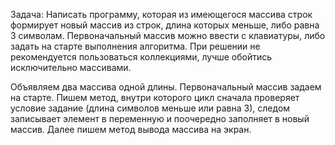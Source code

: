 Задача: Написать программу, которая из имеющегося массива строк формирует новый массив из строк, длина которых меньше, либо равна 3 символам. Первоначальный массив можно ввести с клавиатуры, либо задать на старте выполнения алгоритма. При решении не рекомендуется пользоваться коллекциями, лучше обойтись исключительно массивами.


Объявляем два массива одной длины. Первоначальный массив задаем на старте. Пишем метод, внутри которого цикл сначала проверяет условие задание (длина символов меньше или равна 3), следом записывает элемент в переменную и поочередно заполняет в новый массив. Далее пишем метод вывода массива на экран.
